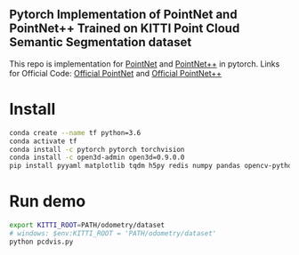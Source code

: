 ## Pytorch Implementation of PointNet and PointNet++ Trained on KITTI Point Cloud Semantic Segmentation dataset

This repo is implementation for [PointNet](http://openaccess.thecvf.com/content_cvpr_2017/papers/Qi_PointNet_Deep_Learning_CVPR_2017_paper.pdf) and [PointNet++](http://papers.nips.cc/paper/7095-pointnet-deep-hierarchical-feature-learning-on-point-sets-in-a-metric-space.pdf) in pytorch.
Links for Official Code:
[Official PointNet](https://github.com/charlesq34/pointnet) and [Official PointNet++](https://github.com/charlesq34/pointnet2)

# Install
```bash
conda create --name tf python=3.6
conda activate tf
conda install -c pytorch pytorch torchvision
conda install -c open3d-admin open3d=0.9.0.0
pip install pyyaml matplotlib tqdm h5py redis numpy pandas opencv-python==4.2.0.32
```

# Run demo
```bash
export KITTI_ROOT=PATH/odometry/dataset
# windows: $env:KITTI_ROOT = 'PATH/odometry/dataset'
python pcdvis.py
```